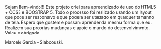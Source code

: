 Sejam Bem-vindo!!!
Este projeto criei para apreendizado de uso do HTML5 + CCS3 e BOOSTRAP 5.
Todo o processo foi realizado usando um layout que pode ser responsivo e que poderá ser utilizado em qualquer tamanho de tela.
Espero que gostem e possam aprender da mesma forma que eu.
Realizem sua proprias mudanças e apoie o mundo do desenvolvimento.
Valeu e obrigado.


Marcelo Garcia - Slabcouski.
